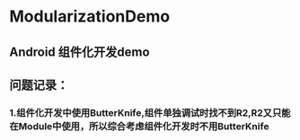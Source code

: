 # ModularizationDemo
## Android 组件化开发demo

## 问题记录：
### 1.组件化开发中使用ButterKnife,组件单独调试时找不到R2,R2又只能在Module中使用，所以综合考虑组件化开发时不用ButterKnife
